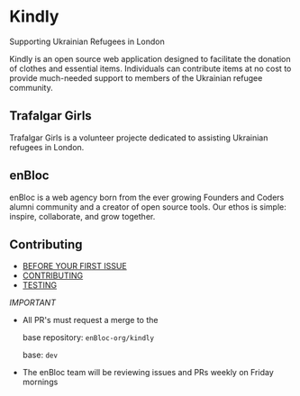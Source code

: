 # Kindly 

Supporting Ukrainian Refugees in London

Kindly is an open source web application designed to facilitate the donation of clothes and essential items. Individuals can contribute items at no cost to provide much-needed support to members of the Ukrainian refugee community.

## Trafalgar Girls
 
Trafalgar Girls is a volunteer projecte dedicated to assisting Ukrainian refugees in London. 

## enBloc

enBloc is a web agency born from the ever growing Founders and Coders alumni community and a creator of open source tools. Our ethos is simple: inspire, collaborate, and grow together.


## Contributing


- [BEFORE YOUR FIRST ISSUE]()
- [CONTRIBUTING](https://github.com/enBloc-org/kindly/blob/dev/.github/CONTRIBUTING.md)
- [TESTING](https://github.com/enBloc-org/kindly/blob/dev/.github/TESTING.md)

*IMPORTANT*
- All PR's must request a merge to the 
  
  base repository: ```enBloc-org/kindly``` 
  
  base: ```dev``` 



- The enBloc team will be reviewing issues and PRs weekly on Friday mornings

